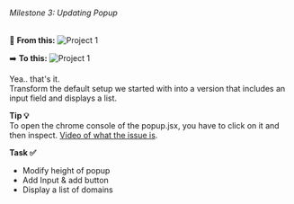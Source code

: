 ###### Milestone 3: Updating Popup

📄 **From this:**
![Project 1](/chrome-extension/image4.png "What we will be making")

➡️ **To this:**
![Project 1](/chrome-extension/image14.png "What we will be making")


Yea.. that's it.   
Transform the default setup we started with into a version that includes an input field and displays a list.


**Tip 💡**  
To open the chrome console of the popup.jsx, you have to click on it and then inspect. 
[Video of what the issue is](https://www.dropbox.com/scl/fi/c41r0ks0c9nnc68pdziqe/2024-06-09-10-01-54.mp4?rlkey=ygpoleznjmbmvejl275egpuqh&st=adwyotzv&dl=0).

**Task ✅**
- Modify height of popup
- Add Input & add button
- Display a list of domains


